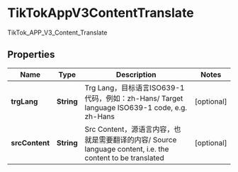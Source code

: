 

# TikTokAppV3ContentTranslate

TikTok_APP_V3_Content_Translate
## Properties

Name | Type | Description | Notes
------------ | ------------- | ------------- | -------------
**trgLang** | **String** | Trg Lang，目标语言ISO639-1代码，例如：zh-Hans/ Target language ISO639-1 code, e.g. zh-Hans |  [optional]
**srcContent** | **String** | Src Content，源语言内容，也就是需要翻译的内容/ Source language content, i.e. the content to be translated |  [optional]



